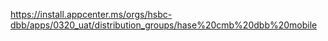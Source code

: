 https://install.appcenter.ms/orgs/hsbc-dbb/apps/0320_uat/distribution_groups/hase%20cmb%20dbb%20mobile
